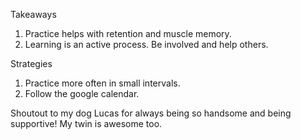 Takeaways
1. Practice helps with retention and muscle memory.
2. Learning is an active process. Be involved and help others.

Strategies
1. Practice more often in small intervals.
2. Follow the google calendar.

Shoutout to my dog Lucas for always being so handsome and being supportive! My twin is awesome too.
